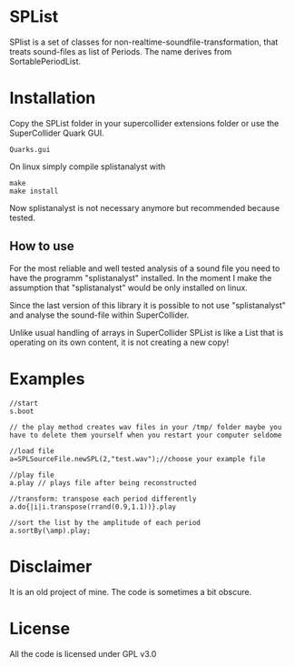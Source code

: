 # SPList

SPlist is a set of classes for non-realtime-soundfile-transformation, that treats sound-files as list of Periods. The name derives from SortablePeriodList.


# Installation

Copy the SPList folder in your supercollider extensions folder or use the SuperCollider Quark GUI.

```supercollider
Quarks.gui
```

On linux simply compile splistanalyst with
```
make
make install
```

Now splistanalyst is not necessary anymore but recommended because tested.


## How to use

For the most reliable and well tested analysis of a sound file you need to have the programm "splistanalyst" installed. In the moment I make the assumption that "splistanalyst" would be only installed on linux.

Since the last version of this library it is possible to not use "splistanalyst" and analyse the sound-file within SuperCollider.

Unlike usual handling of arrays in SuperCollider SPList is like a List that is operating on its own content, it is not creating a new copy!

# Examples

```supercollider
//start
s.boot

// the play method creates wav files in your /tmp/ folder maybe you have to delete them yourself when you restart your computer seldome

//load file
a=SPLSourceFile.newSPL(2,"test.wav");//choose your example file

//play file
a.play // plays file after being reconstructed

//transform: transpose each period differently
a.do{|i|i.transpose(rrand(0.9,1.1))}.play

//sort the list by the amplitude of each period
a.sortBy(\amp).play;

```

# Disclaimer

It is an old project of mine. The code is sometimes a bit obscure.

# License
All the code is licensed under GPL v3.0
